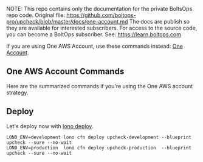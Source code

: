 <!-- note marker start -->
NOTE: This repo contains only the documentation for the private BoltsOps repo code.
Original file: https://github.com/boltops-pro/upcheck/blob/master/docs/one-account.md
The docs are publish so they are available for interested subscribers.
For access to the source code, you can become a BoltOps subscriber.
See: https://learn.boltops.com

<!-- note marker end -->


If you are using One AWS Account, use these commands instead: [One Account](docs/one-account.md).
## One AWS Account Commands

Here are the summarized commands if you're using the One AWS account strategy.

## Deploy

Let's deploy now with [lono deploy](https://lono.cloud/reference/lono-cfn-deploy/).

    LONO_ENV=development lono cfn deploy upcheck-development --blueprint upcheck --sure --no-wait
    LONO_ENV=production  lono cfn deploy upcheck-production  --blueprint upcheck --sure --no-wait
